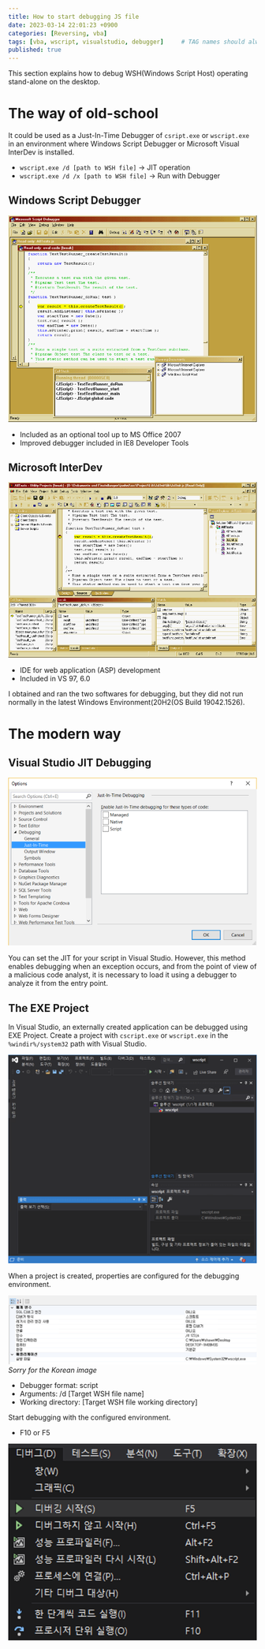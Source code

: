 ```yaml
---
title: How to start debugging JS file
date: 2023-03-14 22:01:23 +0900
categories: [Reversing, vba]
tags: [vba, wscript, visualstudio, debugger]     # TAG names should always be lowercase
published: true
---
```


This section explains how to debug WSH(Windows Script Host) operating stand-alone on the desktop.

# The way of old-school
It could be used as a Just-In-Time Debugger of `csript.exe` or `wscript.exe` in an environment where Windows Script Debugger or Microsoft Visual InterDev is installed.
- `wscript.exe /d [path to WSH file]` -> JIT operation
- `wscript.exe /d /x [path to WSH file]` -> Run with Debugger

## Windows Script Debugger
![20230314-1](/assets/img/posts/2023-03-14/20230314-01.png)
- Included as an optional tool up to MS Office 2007
- Improved debugger included in IE8 Developer Tools

## Microsoft InterDev
![20230314-2](/assets/img/posts/2023-03-14/20230314-02.png)
- IDE for web application (ASP) development
- Included in VS 97, 6.0

I obtained and ran the two softwares for debugging, but they did not run normally in the latest Windows Environment(20H2(OS Build 19042.1526).

# The modern way

## Visual Studio JIT Debugging
![20230314-3](/assets/img/posts/2023-03-14/20230314-03.png)

You can set the JIT for your script in Visual Studio. However, this method enables debugging when an exception occurs, and from the point of view of a malicious code analyst, it is necessary to load it using a debugger to analyze it from the entry point.

## The EXE Project
In Visual Studio, an externally created application can be debugged using EXE Project.
Create a project with `cscript.exe` or `wscript.exe` in the `%windir%/system32` path with Visual Studio.

![20230314-4](/assets/img/posts/2023-03-14/20230314-04.png)

When a project is created, properties are configured for the debugging environment.

![20230314-5](/assets/img/posts/2023-03-14/20230314-05.png)
*Sorry for the Korean image*

- Debugger format: script
- Arguments: /d [Target WSH file name]
- Working directory: [Target WSH file working directory]

Start debugging with the configured environment.
- F10 or F5

![20230314-6](/assets/img/posts/2023-03-14/20230314-06.png)